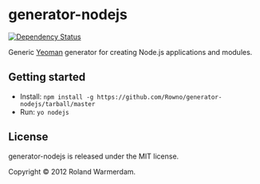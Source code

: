 generator-nodejs
================

[![Dependency Status](https://david-dm.org/Rowno/node-boilerplate/status.svg)](https://david-dm.org/Rowno/generator-nodejs)

Generic [Yeoman][] generator for creating Node.js applications and modules.


Getting started
---------------
 * Install: `npm install -g https://github.com/Rowno/generator-nodejs/tarball/master`
 * Run: `yo nodejs`


License
-------
generator-nodejs is released under the MIT license.

Copyright © 2012 Roland Warmerdam.


[yeoman]: http://yeoman.io/
